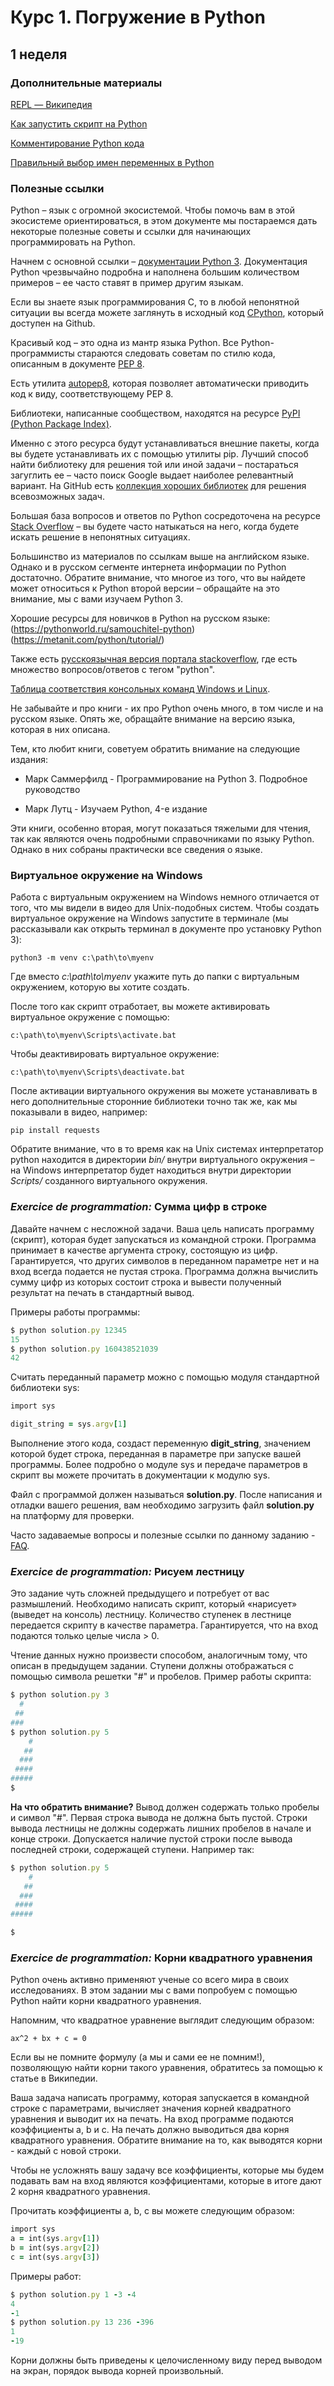 # Курс 1. Погружение в Python

## 1 неделя

### Дополнительные материалы 
[REPL — Википедия](https://ru.wikipedia.org/wiki/REPL)

[Как запустить скрипт на Python](https://mkdev.me/posts/kak-zapustit-skript-na-python)

[Комментирование Python кода](https://dev-gang.ru/article/kommentirovanie-python-koda-auf6lgv2vv/)

[Правильный выбор имен переменных в Python](http://pythonlearn.ru/python-dlya-nachinayushhix/imena-dlya-peremennyx-v-python/)

### Полезные ссылки
Python – язык с огромной экосистемой. Чтобы помочь вам в этой экосистеме ориентироваться, в этом документе мы постараемся дать некоторые полезные советы и ссылки для начинающих программировать на Python.

Начнем с основной ссылки – [документации Python 3](https://docs.python.org/3/). Документация Python чрезвычайно подробна и наполнена большим количеством примеров – ее часто ставят в пример другим языкам.

Если вы знаете язык программирования C, то в любой непонятной ситуации вы всегда можете заглянуть в исходный код [CPython](https://github.com/python/cpython), который доступен на Github.

Красивый код – это одна из мантр языка Python. Все Python-программисты стараются следовать советам по стилю кода, описанным в документе [PEP 8](https://www.python.org/dev/peps/pep-0008/).

Есть утилита [autopep8](https://pypi.python.org/pypi/autopep8), которая позволяет автоматически приводить код к виду, соответствующему PEP 8.

Библиотеки, написанные сообществом, находятся на ресурсе [PyPI (Python Package Index)](https://pypi.python.org/pypi).

Именно с этого ресурса будут устанавливаться внешние пакеты, когда вы будете устанавливать их с помощью утилиты pip. Лучший способ найти библиотеку для решения той или иной задачи – постараться загуглить ее – часто поиск Google выдает наиболее релевантный вариант. На GitHub есть [коллекция хороших библиотек](https://github.com/vinta/awesome-python) для решения всевозможных задач.

Большая база вопросов и ответов по Python сосредоточена на ресурсе [Stack Overflow](https://stackoverflow.com/) – вы будете часто натыкаться на него, когда будете искать решение в непонятных ситуациях.

Большинство из материалов по ссылкам выше на английском языке. Однако и в русском сегменте интернета информации по Python достаточно. Обратите внимание, что многое из того, что вы найдете может относиться к Python второй версии – обращайте на это внимание, мы с вами изучаем Python 3. 

Хорошие ресурсы для новичков в Python на русском языке:
(https://pythonworld.ru/samouchitel-python)
(https://metanit.com/python/tutorial/)

Также есть [русскоязычная версия портала stackoverflow](https://ru.stackoverflow.com/questions/tagged/python), где есть множество вопросов/ответов с тегом "python".

[Таблица cоответствия консольных команд Windows и Linux](https://white55.ru/cmd-sh.html).

Не забывайте и про книги - их про Python очень много, в том числе и на русском языке. Опять же, обращайте внимание на версию языка, которая в них описана.

Тем, кто любит книги, советуем обратить внимание на следующие издания:

* Марк Саммерфилд - Программирование на Python 3. Подробное руководство

* Марк Лутц - Изучаем Python, 4-е издание

Эти книги, особенно вторая, могут показаться тяжелыми для чтения, так как являются очень подробными справочниками по языку Python. Однако в них собраны практически все сведения о языке.

### Виртуальное окружение на Windows

Работа с виртуальным окружением на Windows немного отличается от того, что мы видели в видео для Unix-подобных систем. Чтобы создать виртуальное окружение на Windows запустите в терминале (мы рассказывали как открыть терминал в документе про установку Python 3):

```
python3 -m venv c:\path\to\myenv
```

Где вместо _c:\path\to\myenv_ укажите путь до папки с виртуальным окружением, которую вы хотите создать.

После того как скрипт отработает, вы можете активировать виртуальное окружение с помощью:

```
c:\path\to\myenv\Scripts\activate.bat
```

Чтобы деактивировать виртуальное окружение:

```
c:\path\to\myenv\Scripts\deactivate.bat
```

После активации виртуального окружения вы можете устанавливать в него дополнительные сторонние библиотеки точно так же, как мы показывали в видео, например:

```
pip install requests
```

Обратите внимание, что в то время как на Unix системах интерпретатор python находится в директории _bin/_ внутри виртуального окружения – на Windows интерпретатор будет находиться внутри директории _Scripts/_ созданного виртуального окружения.

### *Exercice de programmation:* Сумма цифр в строке

Давайте начнем с несложной задачи. Ваша цель написать программу (скрипт), которая будет запускаться из командной строки. Программа принимает в качестве аргумента строку, состоящую из цифр. Гарантируется, что других символов в переданном параметре нет и на вход всегда подается не пустая строка. Программа должна вычислить сумму цифр из которых состоит строка и вывести полученный результат на печать в стандартный вывод.

Примеры работы программы:

```ruby
$ python solution.py 12345
15
$ python solution.py 160438521039
42
```

Считать переданный параметр можно с помощью модуля стандартной библиотеки sys:  

```ruby
import sys

digit_string = sys.argv[1]
```

Выполнение этого кода, создаст переменную **digit_string**, значением которой будет строка, переданная в параметре при запуске вашей программы. Более подробно о модуле sys и передаче параметров в скрипт вы можете прочитать в документации к модулю sys. 

Файл с программой должен называться **solution.py**. После написания и отладки вашего решения, вам необходимо загрузить файл **solution.py** на платформу для проверки.

Часто задаваемые вопросы и полезные ссылки по данному заданию - [FAQ](https://www.coursera.org/learn/diving-in-python/discussions/all/threads/cSZ7h8RWSO2me4fEVgjtrg).  

### *Exercice de programmation:* Рисуем лестницу

Это задание чуть сложней предыдущего и потребует от вас размышлений. Необходимо написать скрипт, который «нарисует» (выведет на консоль) лестницу. Количество ступенек в лестнице передается скрипту в качестве параметра. Гарантируется, что на вход подаются только целые числа > 0.

Чтение данных нужно произвести способом, аналогичным тому, что описан в предыдущем задании. Ступени должны отображаться с помощью символа решетки  "#" и пробелов. Пример работы скрипта: 

```ruby
$ python solution.py 3
  #
 ##
###
$ python solution.py 5
    #
   ##
  ###
 ####
#####
$
```

**На что  обратить внимание?** Вывод должен содержать только пробелы и символ "#". Первая строка вывода не должна быть пустой. Строки вывода лестницы не должны содержать лишних пробелов в начале и конце строки. Допускается наличие пустой строки после вывода последней строки, содержащей ступени. Например так:  

```ruby
$ python solution.py 5
    #
   ##
  ###
 ####
#####

$
```

### *Exercice de programmation:* Корни квадратного уравнения

Python очень активно применяют ученые со всего мира в своих исследованиях. В этом задании мы с вами попробуем с помощью Python найти корни квадратного уравнения.

Напомним, что квадратное уравнение выглядит следующим образом:

```
ax^2 + bx + c = 0
```

Если вы не помните формулу (а мы и сами ее не помним!), позволяющую найти корни такого уравнения, обратитесь за помощью к статье в Википедии.

Ваша задача написать программу, которая запускается в командной строке с параметрами, вычисляет значения корней квадратного уравнения и выводит их на печать. На вход программе подаются коэффициенты a, b и c. На печать должно выводиться два корня квадратного уравнения. Обратите внимание на то, как выводятся корни - каждый с новой строки.

Чтобы не усложнять вашу задачу все коэффициенты, которые мы будем подавать вам на вход являются коэффициентами, которые в итоге дают 2 корня квадратного уравнения.

Прочитать коэффициенты a,  b,  c вы можете следующим образом: 

```ruby
import sys 
a = int(sys.argv[1]) 
b = int(sys.argv[2]) 
c = int(sys.argv[3])
```

Примеры работ:

```ruby
$ python solution.py 1 -3 -4
4
-1
$ python solution.py 13 236 -396
1
-19
```

Корни должны быть приведены к целочисленному виду перед выводом на экран, порядок вывода корней произвольный.

